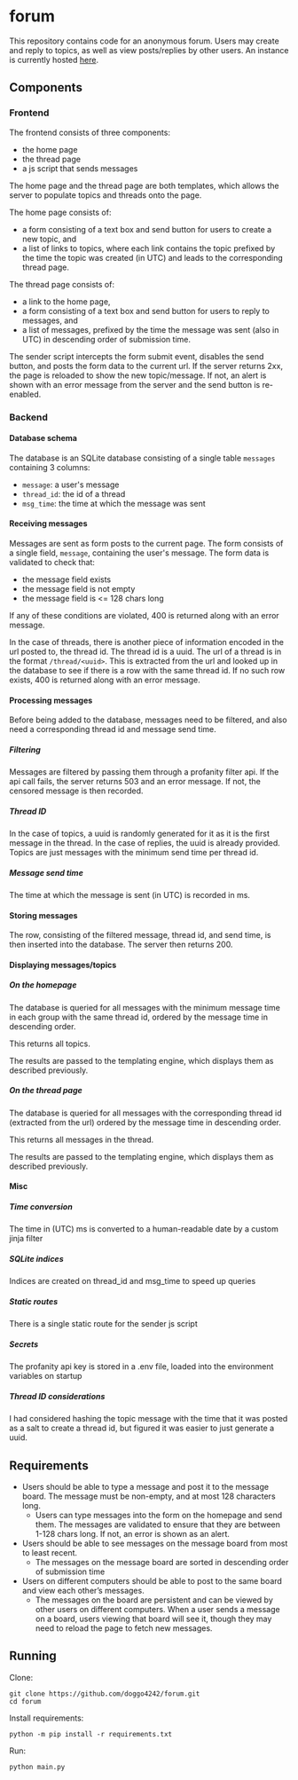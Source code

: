 # forum

This repository contains code for an anonymous forum.
Users may create and reply to topics, as well as view posts/replies by other users.
An instance is currently hosted [here](http://c4cforum.duckdns.org).

## Components

### Frontend

The frontend consists of three components:
* the home page
* the thread page
* a js script that sends messages

The home page and the thread page are both templates, which allows the server to
populate topics and threads onto the page.

The home page consists of:
* a form consisting of a text box and send button for users to create a new topic, and 
* a list of links to topics, where each link contains the topic
prefixed by the time the topic was created (in UTC) and leads to the corresponding thread 
page.

The thread page consists of:
* a link to the home page,
* a form consisting of a text box and send button for users to reply to messages, and
* a list of messages, prefixed by the time the message was sent
(also in UTC) in descending order of submission time.


The sender script intercepts the form submit event, disables the send button, and posts
the form data to the current url. If the server returns 2xx, the page is reloaded to show
the new topic/message. If not, an alert is shown with an error message from the server
and the send button is re-enabled.

### Backend

#### Database schema
The database is an SQLite database consisting of a single table `messages`
containing 3 columns:
* `message`: a user's message
* `thread_id`: the id of a thread
* `msg_time`: the time at which the message was sent

#### Receiving messages
Messages are sent as form posts to the current page. The form consists of a single field,
`message`, containing the user's message. The form data is validated to check that:
* the message field exists
* the message field is not empty
* the message field is <= 128 chars long

If any of these conditions are violated, 400 is returned along with an error message.

In the case of threads, there is another piece
of information encoded in the url posted to, the thread id. The thread id is a uuid.
The url of a thread is in the format `/thread/<uuid>`. This is extracted from the url
and looked up in the database to see if there is a row with the same thread id.
If no such row exists, 400 is returned along with an error message.

#### Processing messages
Before being added to the database, messages need to be filtered, and also need
a corresponding thread id and message send time. 

##### Filtering
Messages are filtered by passing them
through a profanity filter api. If the api call fails, the server returns 503 and an error
message. If not, the censored message is then recorded.

##### Thread ID
In the case of topics, a uuid is randomly generated for it as it is the 
first message in the thread. In the case of replies, the uuid is already provided.
Topics are just messages with the minimum send time per thread id.

##### Message send time
The time at which the message is sent (in UTC) is recorded in ms.

#### Storing messages
The row, consisting of the filtered message, thread id, and send time, is then inserted
into the database.
The server then returns 200.

#### Displaying messages/topics

##### On the homepage
The database is queried for all messages with the minimum message time in each group with
the same thread id, ordered by the message time in descending order.

This returns all topics.

The results are passed to the templating engine, which displays them as described
previously.

##### On the thread page
The database is queried for all messages with the corresponding thread id (extracted from
the url) ordered by the message time in descending order.

This returns all messages in the thread.

The results are passed to the templating engine, which displays them as described
previously.

#### Misc
##### Time conversion
The time in (UTC) ms is converted to a human-readable date by a custom jinja filter
##### SQLite indices
Indices are created on thread_id and msg_time to speed up queries
##### Static routes
There is a single static route for the sender js script
##### Secrets
The profanity api key is stored in a .env file, loaded into the environment variables
on startup
##### Thread ID considerations
I had considered hashing the topic message with the time that it was posted as a salt
to create a thread id, but figured it was easier to just generate a uuid.

## Requirements
* Users should be able to type a message and post it to the message board.
The message must be non-empty, and at most 128 characters long.
  - Users can type messages into the form on the homepage and send them.
    The messages are validated to ensure that they are between 1-128 chars long. If not,
    an error is shown as an alert.
* Users should be able to see messages on the message board from most to least recent.
  * The messages on the message board are sorted in descending order of submission time
* Users on different computers should be able to post to the same board and view each other’s messages.
  * The messages on the board are persistent and can be viewed by other users on different
    computers. When a user sends a message on a board, users viewing that board will see
    it, though they may need to reload the page to fetch new messages.

## Running
Clone:
```shell
git clone https://github.com/doggo4242/forum.git
cd forum
```
Install requirements:
```shell
python -m pip install -r requirements.txt
```
Run:
```shell
python main.py
```